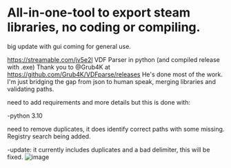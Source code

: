 # All-in-one-tool to export steam libraries, no coding or compiling. 

big update with gui coming for general use. 

https://streamable.com/jv5e2l
VDF Parser in python (and compiled release with .exe) 
Thank you to @Grub4K at https://github.com/Grub4K/VDFparse/releases
He's done most of the work. I'm just bridging the gap from json to human speak, merging libraries and validating paths. 

need to add requirements and more details but this is done with: 

-python 3.10 

need to remove duplicates, it does identify correct paths with some missing. Registry search being added.

-update: it currently includes duplicates and a bad delimiter, this will be fixed. 
 ![image](https://user-images.githubusercontent.com/98753696/210748958-695baac4-8bbe-4c0e-950d-3b9c1d762787.png)

